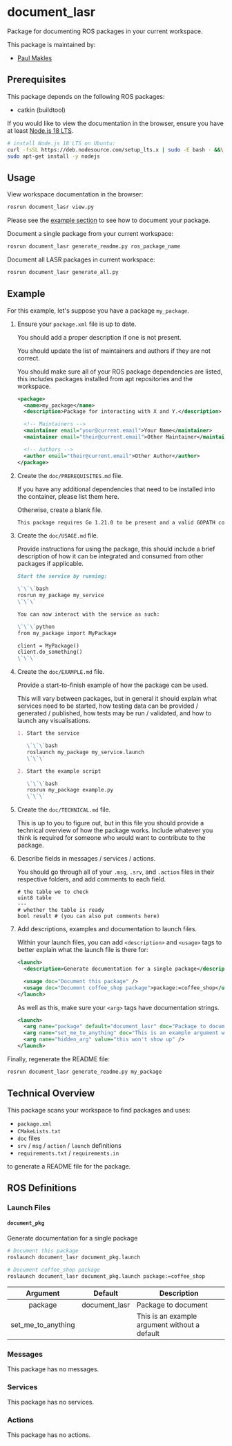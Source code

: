 # document_lasr

Package for documenting ROS packages in your current workspace.

This package is maintained by:
- [Paul Makles](mailto:me@insrt.uk)

## Prerequisites

This package depends on the following ROS packages:
- catkin (buildtool)

If you would like to view the documentation in the browser, ensure you have at least [Node.js 18 LTS](https://nodejs.org/en).

```bash
# install Node.js 18 LTS on Ubuntu:
curl -fsSL https://deb.nodesource.com/setup_lts.x | sudo -E bash - &&\
sudo apt-get install -y nodejs
```

## Usage

View workspace documentation in the browser:

```bash
rosrun document_lasr view.py
```

Please see the [example section](#example) to see how to document your package.

Document a single package from your current workspace:

```bash
rosrun document_lasr generate_readme.py ros_package_name
```

Document all LASR packages in current workspace:

```bash
rosrun document_lasr generate_all.py
```

## Example

For this example, let's suppose you have a package `my_package`.

1. Ensure your `package.xml` file is up to date.

   You should add a proper description if one is not present.

   You should update the list of maintainers and authors if they are not correct.

   You should make sure all of your ROS package dependencies are listed, this includes packages installed from apt repositories and the workspace.

   ```xml
   <package>
     <name>my_package</name>
     <description>Package for interacting with X and Y.</description>

     <!-- Maintainers -->
     <maintainer email="your@current.email">Your Name</maintainer>
     <maintainer email="their@current.email">Other Maintainer</maintainer>

     <!-- Authors -->
     <author email="their@current.email">Other Author</author>
   </package>
   ```

2. Create the `doc/PREREQUISITES.md` file.

   If you have any additional dependencies that need to be installed into the container, please list them here.

   Otherwise, create a blank file.

   ```md
   This package requires Go 1.21.0 to be present and a valid GOPATH configured for the package to build correctly.
   ```

3. Create the `doc/USAGE.md` file.

   Provide instructions for using the package, this should include a brief description of how it can be integrated and consumed from other packages if applicable.

   ```md
   Start the service by running:

   \`\`\`bash
   rosrun my_package my_service
   \`\`\`

   You can now interact with the service as such:

   \`\`\`python
   from my_package import MyPackage

   client = MyPackage()
   client.do_something()
   \`\`\`
   ```

4. Create the `doc/EXAMPLE.md` file.

   Provide a start-to-finish example of how the package can be used.

   This will vary between packages, but in general it should explain what services need to be started, how testing data can be provided / generated / published, how tests may be run / validated, and how to launch any visualisations.

   ```md
   1. Start the service

      \`\`\`bash
      roslaunch my_package my_service.launch
      \`\`\`
   
   2. Start the example script

      \`\`\`bash
      rosrun my_package example.py
      \`\`\`
   ```

5. Create the `doc/TECHNICAL.md` file.

    This is up to you to figure out, but in this file you should provide a technical overview of how the package works. Include whatever you think is required for someone who would want to contribute to the package.

6. Describe fields in messages / services / actions.

    You should go through all of your `.msg`, `.srv`, and `.action` files in their respective folders, and add comments to each field.

    ```
    # the table we to check
    uint8 table
    ---
    # whether the table is ready
    bool result # (you can also put comments here)
    ```

7. Add descriptions, examples and documentation to launch files.

   Within your launch files, you can add `<description>` and `<usage>` tags to better explain what the launch file is there for:

   ```xml
   <launch>
     <description>Generate documentation for a single package</description>

     <usage doc="Document this package" />
     <usage doc="Document coffee_shop package">package:=coffee_shop</usage>
   </launch>
   ```

   As well as this, make sure your `<arg>` tags have documentation strings.

   ```xml
   <launch>
     <arg name="package" default="document_lasr" doc="Package to document" />
     <arg name="set_me_to_anything" doc="This is an example argument without a default" />
     <arg name="hidden_arg" value="this won't show up" />
   </launch>
   ```

Finally, regenerate the README file:

```bash
rosrun document_lasr generate_readme.py my_package
```

## Technical Overview

This package scans your workspace to find packages and uses:

- `package.xml`
- `CMakeLists.txt`
- `doc` files
- `srv` / `msg` / `action` / `launch` definitions
- `requirements.txt` / `requirements.in`

to generate a README file for the package.

## ROS Definitions

### Launch Files

#### `document_pkg`

Generate documentation for a single package

```bash
# Document this package
roslaunch document_lasr document_pkg.launch 

# Document coffee_shop package
roslaunch document_lasr document_pkg.launch package:=coffee_shop
```

| Argument | Default | Description |
|:-:|:-:|---|
| package | document_lasr | Package to document |
| set_me_to_anything |  | This is an example argument without a default |



### Messages

This package has no messages.

### Services

This package has no services.

### Actions

This package has no actions.
